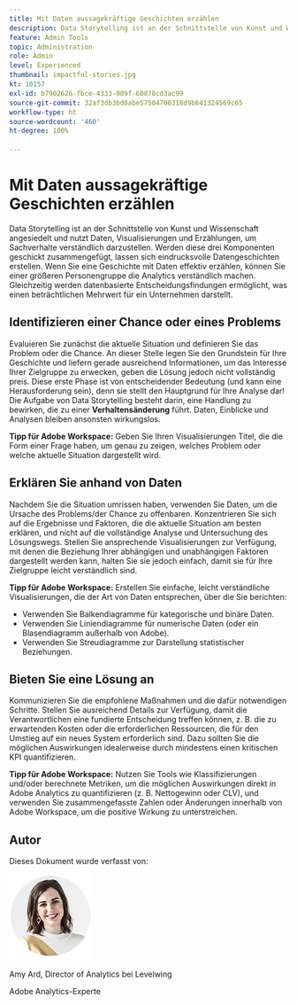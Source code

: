 ```yaml
---
title: Mit Daten aussagekräftige Geschichten erzählen
description: Data Storytelling ist an der Schnittstelle von Kunst und Wissenschaft angesiedelt und nutzt Daten, Visualisierungen und Erzählungen, um Sachverhalte verständlich darzustellen.  Werden diese drei Komponenten geschickt zusammengefügt, lassen sich eindrucksvolle Datengeschichten erstellen. Wenn Sie eine Geschichte mit Daten effektiv erzählen, können Sie einer größeren Personengruppe die Analytics verständlich machen. Gleichzeitig werden datenbasierte Entscheidungsfindungen ermöglicht, was einen beträchtlichen Mehrwert für ein Unternehmen darstellt.
feature: Admin Tools
topic: Administration
role: Admin
level: Experienced
thumbnail: impactful-stories.jpg
kt: 10157
exl-id: b7902626-fbce-4333-909f-60878cd3ac99
source-git-commit: 32af3db3bd0abe57504708318d9b641324569c65
workflow-type: ht
source-wordcount: '460'
ht-degree: 100%

---
```


# Mit Daten aussagekräftige Geschichten erzählen

Data Storytelling ist an der Schnittstelle von Kunst und Wissenschaft angesiedelt und nutzt Daten, Visualisierungen und Erzählungen, um Sachverhalte verständlich darzustellen.  Werden diese drei Komponenten geschickt zusammengefügt, lassen sich eindrucksvolle Datengeschichten erstellen. Wenn Sie eine Geschichte mit Daten effektiv erzählen, können Sie einer größeren Personengruppe die Analytics verständlich machen. Gleichzeitig werden datenbasierte Entscheidungsfindungen ermöglicht, was einen beträchtlichen Mehrwert für ein Unternehmen darstellt.

## Identifizieren einer Chance oder eines Problems

Evaluieren Sie zunächst die aktuelle Situation und definieren Sie das Problem oder die Chance. An dieser Stelle legen Sie den Grundstein für Ihre Geschichte und liefern gerade ausreichend Informationen, um das Interesse Ihrer Zielgruppe zu erwecken, geben die Lösung jedoch nicht vollständig preis. Diese erste Phase ist von entscheidender Bedeutung (und kann eine Herausforderung sein), denn sie stellt den Hauptgrund für Ihre Analyse dar!  Die Aufgabe von Data Storytelling besteht darin, eine Handlung zu bewirken, die zu einer **Verhaltensänderung** führt. Daten, Einblicke und Analysen bleiben ansonsten wirkungslos.

**Tipp für Adobe Workspace:** Geben Sie Ihren Visualisierungen Titel, die die Form einer Frage haben, um genau zu zeigen, welches Problem oder welche aktuelle Situation dargestellt wird.

## Erklären Sie anhand von Daten

Nachdem Sie die Situation umrissen haben, verwenden Sie Daten, um die Ursache des Problems/der Chance zu offenbaren. Konzentrieren Sie sich auf die Ergebnisse und Faktoren, die die aktuelle Situation am besten erklären, und nicht auf die vollständige Analyse und Untersuchung des Lösungswegs.  Stellen Sie ansprechende Visualisierungen zur Verfügung, mit denen die Beziehung Ihrer abhängigen und unabhängigen Faktoren dargestellt werden kann, halten Sie sie jedoch einfach, damit sie für Ihre Zielgruppe leicht verständlich sind.

**Tipp für Adobe Workspace:**
Erstellen Sie einfache, leicht verständliche Visualisierungen, die der Art von Daten entsprechen, über die Sie berichten:

* Verwenden Sie Balkendiagramme für kategorische und binäre Daten.
* Verwenden Sie Liniendiagramme für numerische Daten (oder ein Blasendiagramm außerhalb von Adobe).
* Verwenden Sie Streudiagramme zur Darstellung statistischer Beziehungen.

## Bieten Sie eine Lösung an

Kommunizieren Sie die empfohlene Maßnahmen und die dafür notwendigen Schritte.  Stellen Sie ausreichend Details zur Verfügung, damit die Verantwortlichen eine fundierte Entscheidung treffen können, z. B. die zu erwartenden Kosten oder die erforderlichen Ressourcen, die für den Umstieg auf ein neues System erforderlich sind. Dazu sollten Sie die möglichen Auswirkungen idealerweise durch mindestens einen kritischen KPI quantifizieren.

**Tipp für Adobe Workspace:** Nutzen Sie Tools wie Klassifizierungen und/oder berechnete Metriken, um die möglichen Auswirkungen direkt in Adobe Analytics zu quantifizieren (z. B. Nettogewinn oder CLV), und verwenden Sie zusammengefasste Zahlen oder Änderungen innerhalb von Adobe Workspace, um die positive Wirkung zu unterstreichen.

## Autor

Dieses Dokument wurde verfasst von:

![Amy Ard](assets/amy-ard-headshot-small.png)

Amy Ard, Director of Analytics bei Levelwing

Adobe Analytics-Experte
